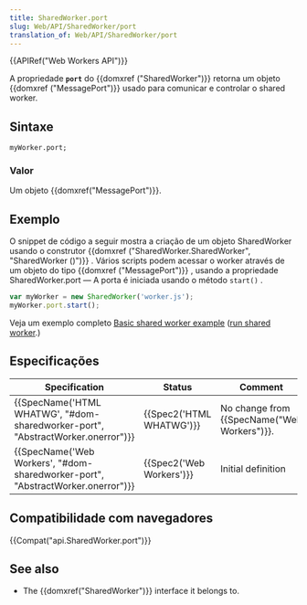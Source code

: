 ```yaml
---
title: SharedWorker.port
slug: Web/API/SharedWorker/port
translation_of: Web/API/SharedWorker/port
---
```

{{APIRef("Web Workers API")}}

A propriedade **`port`** do {{domxref ("SharedWorker")}} retorna um objeto {{domxref ("MessagePort")}} usado para comunicar e controlar o shared worker.

## Sintaxe

```
myWorker.port;
```

### Valor

Um objeto {{domxref("MessagePort")}}.

## Exemplo

O snippet de código a seguir mostra a criação de um objeto SharedWorker usando o construtor {{domxref ("SharedWorker.SharedWorker", "SharedWorker ()")}} . Vários scripts podem acessar o worker através de um objeto do tipo {{domxref ("MessagePort")}} , usando a propriedade SharedWorker.port — A porta é iniciada usando o método `start()` .

```js
var myWorker = new SharedWorker('worker.js');
myWorker.port.start();
```

Veja um exemplo completo [Basic shared worker example](https://github.com/mdn/simple-shared-worker) ([run shared worker](http://mdn.github.io/simple-shared-worker/).)

## Especificações

| Specification                                                                                            | Status                           | Comment                                              |
| -------------------------------------------------------------------------------------------------------- | -------------------------------- | ---------------------------------------------------- |
| {{SpecName('HTML WHATWG', "#dom-sharedworker-port", "AbstractWorker.onerror")}} | {{Spec2('HTML WHATWG')}} | No change from {{SpecName("Web Workers")}}. |
| {{SpecName('Web Workers', "#dom-sharedworker-port", "AbstractWorker.onerror")}} | {{Spec2('Web Workers')}} | Initial definition                                   |

## Compatibilidade com navegadores

{{Compat("api.SharedWorker.port")}}

## See also

- The {{domxref("SharedWorker")}} interface it belongs to.
